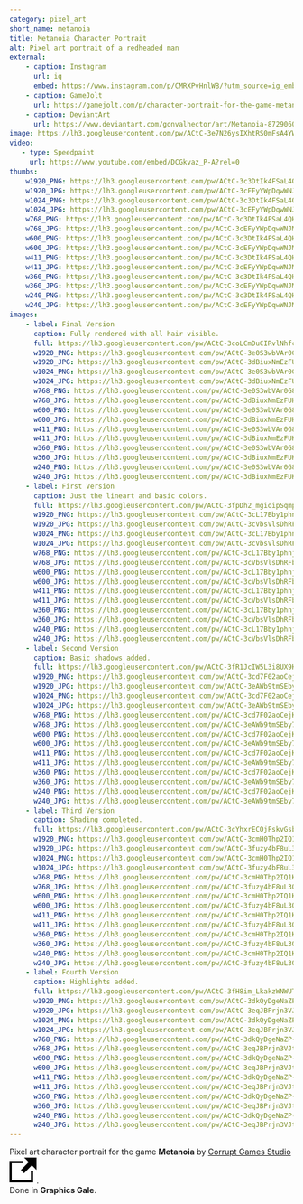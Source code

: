 ```yaml
---
category: pixel_art
short_name: metanoia
title: Metanoia Character Portrait
alt: Pixel art portrait of a redheaded man
external:
    - caption: Instagram
      url: ig
      embed: https://www.instagram.com/p/CMRXPvHnlWB/?utm_source=ig_embed&amp;utm_campaign=loading
    - caption: GameJolt
      url: https://gamejolt.com/p/character-portrait-for-the-game-metanoia-by-corrupt-games-studio-f64fhuex
    - caption: DeviantArt
      url: https://www.deviantart.com/gonvalhector/art/Metanoia-872906054
image: https://lh3.googleusercontent.com/pw/ACtC-3e7N26ysIXhtRS0mFsA4YWgK4jUNFrV9X8zDf6Lu6lrVs5UHOHKcRj3u_9UElfNrfgCpj6c2viDBplAE_scejS2o8qGJZOBu39IEhLmmgloIFq_I0mw4EUrAbNkTBk-1_6QP_7OwQoeZBlJRiAp8QPB=w1200-h630-no?authuser=0
video:
   - type: Speedpaint
     url: https://www.youtube.com/embed/DCGkvaz_P-A?rel=0
thumbs:
    w1920_PNG: https://lh3.googleusercontent.com/pw/ACtC-3c3DtIk4FSaL4QHxE6t7VjcJUYk6vEqEkt_bZpMkrsNXFxpbIXpTydmdn9N_soirMs4Pxj0_JHteoAKxOj793jxbt1RmHDV2gtTZcw7h_rLCHZ0YfKYPvGnKfzsc19NDlqwiZAeInlDHZjBXHKYMAXK=w355
    w1920_JPG: https://lh3.googleusercontent.com/pw/ACtC-3cEFyYWpDqwWNJMkCTZ_dI_2-O6EMiYNQZyUf4wRIe0S9DAtiv-O_03WemPfYH5ZEz_ixdcpOPsmv1ssaBZj5inYUb8sN5Hy72iERAv1J0cNo4FD-EP4vqsTBpYHTV5112YpeeniMPDK-x8Xd0aTtxm=w355
    w1024_PNG: https://lh3.googleusercontent.com/pw/ACtC-3c3DtIk4FSaL4QHxE6t7VjcJUYk6vEqEkt_bZpMkrsNXFxpbIXpTydmdn9N_soirMs4Pxj0_JHteoAKxOj793jxbt1RmHDV2gtTZcw7h_rLCHZ0YfKYPvGnKfzsc19NDlqwiZAeInlDHZjBXHKYMAXK=w284
    w1024_JPG: https://lh3.googleusercontent.com/pw/ACtC-3cEFyYWpDqwWNJMkCTZ_dI_2-O6EMiYNQZyUf4wRIe0S9DAtiv-O_03WemPfYH5ZEz_ixdcpOPsmv1ssaBZj5inYUb8sN5Hy72iERAv1J0cNo4FD-EP4vqsTBpYHTV5112YpeeniMPDK-x8Xd0aTtxm=w284
    w768_PNG: https://lh3.googleusercontent.com/pw/ACtC-3c3DtIk4FSaL4QHxE6t7VjcJUYk6vEqEkt_bZpMkrsNXFxpbIXpTydmdn9N_soirMs4Pxj0_JHteoAKxOj793jxbt1RmHDV2gtTZcw7h_rLCHZ0YfKYPvGnKfzsc19NDlqwiZAeInlDHZjBXHKYMAXK=w213
    w768_JPG: https://lh3.googleusercontent.com/pw/ACtC-3cEFyYWpDqwWNJMkCTZ_dI_2-O6EMiYNQZyUf4wRIe0S9DAtiv-O_03WemPfYH5ZEz_ixdcpOPsmv1ssaBZj5inYUb8sN5Hy72iERAv1J0cNo4FD-EP4vqsTBpYHTV5112YpeeniMPDK-x8Xd0aTtxm=w213
    w600_PNG: https://lh3.googleusercontent.com/pw/ACtC-3c3DtIk4FSaL4QHxE6t7VjcJUYk6vEqEkt_bZpMkrsNXFxpbIXpTydmdn9N_soirMs4Pxj0_JHteoAKxOj793jxbt1RmHDV2gtTZcw7h_rLCHZ0YfKYPvGnKfzsc19NDlqwiZAeInlDHZjBXHKYMAXK=w166
    w600_JPG: https://lh3.googleusercontent.com/pw/ACtC-3cEFyYWpDqwWNJMkCTZ_dI_2-O6EMiYNQZyUf4wRIe0S9DAtiv-O_03WemPfYH5ZEz_ixdcpOPsmv1ssaBZj5inYUb8sN5Hy72iERAv1J0cNo4FD-EP4vqsTBpYHTV5112YpeeniMPDK-x8Xd0aTtxm=w166
    w411_PNG: https://lh3.googleusercontent.com/pw/ACtC-3c3DtIk4FSaL4QHxE6t7VjcJUYk6vEqEkt_bZpMkrsNXFxpbIXpTydmdn9N_soirMs4Pxj0_JHteoAKxOj793jxbt1RmHDV2gtTZcw7h_rLCHZ0YfKYPvGnKfzsc19NDlqwiZAeInlDHZjBXHKYMAXK=w114
    w411_JPG: https://lh3.googleusercontent.com/pw/ACtC-3cEFyYWpDqwWNJMkCTZ_dI_2-O6EMiYNQZyUf4wRIe0S9DAtiv-O_03WemPfYH5ZEz_ixdcpOPsmv1ssaBZj5inYUb8sN5Hy72iERAv1J0cNo4FD-EP4vqsTBpYHTV5112YpeeniMPDK-x8Xd0aTtxm=w114
    w360_PNG: https://lh3.googleusercontent.com/pw/ACtC-3c3DtIk4FSaL4QHxE6t7VjcJUYk6vEqEkt_bZpMkrsNXFxpbIXpTydmdn9N_soirMs4Pxj0_JHteoAKxOj793jxbt1RmHDV2gtTZcw7h_rLCHZ0YfKYPvGnKfzsc19NDlqwiZAeInlDHZjBXHKYMAXK=w100
    w360_JPG: https://lh3.googleusercontent.com/pw/ACtC-3cEFyYWpDqwWNJMkCTZ_dI_2-O6EMiYNQZyUf4wRIe0S9DAtiv-O_03WemPfYH5ZEz_ixdcpOPsmv1ssaBZj5inYUb8sN5Hy72iERAv1J0cNo4FD-EP4vqsTBpYHTV5112YpeeniMPDK-x8Xd0aTtxm=w100
    w240_PNG: https://lh3.googleusercontent.com/pw/ACtC-3c3DtIk4FSaL4QHxE6t7VjcJUYk6vEqEkt_bZpMkrsNXFxpbIXpTydmdn9N_soirMs4Pxj0_JHteoAKxOj793jxbt1RmHDV2gtTZcw7h_rLCHZ0YfKYPvGnKfzsc19NDlqwiZAeInlDHZjBXHKYMAXK=w66
    w240_JPG: https://lh3.googleusercontent.com/pw/ACtC-3cEFyYWpDqwWNJMkCTZ_dI_2-O6EMiYNQZyUf4wRIe0S9DAtiv-O_03WemPfYH5ZEz_ixdcpOPsmv1ssaBZj5inYUb8sN5Hy72iERAv1J0cNo4FD-EP4vqsTBpYHTV5112YpeeniMPDK-x8Xd0aTtxm=w66
images:
    - label: Final Version
      caption: Fully rendered with all hair visible.
      full: https://lh3.googleusercontent.com/pw/ACtC-3coLCmDuCIRvlNhfcG0FJMo9BbstoM3V4QtVESSBZInMhICvrJWe3nO2uzAgzbgw_Rxp1epk7Ym78hu162vBxDxqrRCIZ6Oywx05LiBufmMEAwn4RBxX96HKdxFnM-vO_OvdI4A8VVWrNCoElAF8_Fq=w1080
      w1920_PNG: https://lh3.googleusercontent.com/pw/ACtC-3e0S3wbVAr0G8_PnnAdIXXvEP5qTiiNrbejBzs06nQbM281443Q_QQRjDsinc50RUIqdQmy9sfX1afIqj5xnGvXdPo8hiEANAsiLZTLUPy9VDtxugITUJbh-5o3ncS9KTKR9g4c3N2UGko0cKVdkVyG=w850
      w1920_JPG: https://lh3.googleusercontent.com/pw/ACtC-3dBiuxNmEzFUK34oCBp1yrGD28Yb35OlkoatqI0_7TwH3PnnFUtUQmavXtzhK3I7jj2phqI5nEiqtqGbitd-BKQq_vKlHp7Nj0lc5dxidyTCa6Uyj3xYItseQjlW-gED8Xdz47JGtEX3BYccl8RlW4A=w850
      w1024_PNG: https://lh3.googleusercontent.com/pw/ACtC-3e0S3wbVAr0G8_PnnAdIXXvEP5qTiiNrbejBzs06nQbM281443Q_QQRjDsinc50RUIqdQmy9sfX1afIqj5xnGvXdPo8hiEANAsiLZTLUPy9VDtxugITUJbh-5o3ncS9KTKR9g4c3N2UGko0cKVdkVyG=w711
      w1024_JPG: https://lh3.googleusercontent.com/pw/ACtC-3dBiuxNmEzFUK34oCBp1yrGD28Yb35OlkoatqI0_7TwH3PnnFUtUQmavXtzhK3I7jj2phqI5nEiqtqGbitd-BKQq_vKlHp7Nj0lc5dxidyTCa6Uyj3xYItseQjlW-gED8Xdz47JGtEX3BYccl8RlW4A=w711
      w768_PNG: https://lh3.googleusercontent.com/pw/ACtC-3e0S3wbVAr0G8_PnnAdIXXvEP5qTiiNrbejBzs06nQbM281443Q_QQRjDsinc50RUIqdQmy9sfX1afIqj5xnGvXdPo8hiEANAsiLZTLUPy9VDtxugITUJbh-5o3ncS9KTKR9g4c3N2UGko0cKVdkVyG=w533
      w768_JPG: https://lh3.googleusercontent.com/pw/ACtC-3dBiuxNmEzFUK34oCBp1yrGD28Yb35OlkoatqI0_7TwH3PnnFUtUQmavXtzhK3I7jj2phqI5nEiqtqGbitd-BKQq_vKlHp7Nj0lc5dxidyTCa6Uyj3xYItseQjlW-gED8Xdz47JGtEX3BYccl8RlW4A=w533
      w600_PNG: https://lh3.googleusercontent.com/pw/ACtC-3e0S3wbVAr0G8_PnnAdIXXvEP5qTiiNrbejBzs06nQbM281443Q_QQRjDsinc50RUIqdQmy9sfX1afIqj5xnGvXdPo8hiEANAsiLZTLUPy9VDtxugITUJbh-5o3ncS9KTKR9g4c3N2UGko0cKVdkVyG=w416
      w600_JPG: https://lh3.googleusercontent.com/pw/ACtC-3dBiuxNmEzFUK34oCBp1yrGD28Yb35OlkoatqI0_7TwH3PnnFUtUQmavXtzhK3I7jj2phqI5nEiqtqGbitd-BKQq_vKlHp7Nj0lc5dxidyTCa6Uyj3xYItseQjlW-gED8Xdz47JGtEX3BYccl8RlW4A=w416
      w411_PNG: https://lh3.googleusercontent.com/pw/ACtC-3e0S3wbVAr0G8_PnnAdIXXvEP5qTiiNrbejBzs06nQbM281443Q_QQRjDsinc50RUIqdQmy9sfX1afIqj5xnGvXdPo8hiEANAsiLZTLUPy9VDtxugITUJbh-5o3ncS9KTKR9g4c3N2UGko0cKVdkVyG=w285
      w411_JPG: https://lh3.googleusercontent.com/pw/ACtC-3dBiuxNmEzFUK34oCBp1yrGD28Yb35OlkoatqI0_7TwH3PnnFUtUQmavXtzhK3I7jj2phqI5nEiqtqGbitd-BKQq_vKlHp7Nj0lc5dxidyTCa6Uyj3xYItseQjlW-gED8Xdz47JGtEX3BYccl8RlW4A=w285
      w360_PNG: https://lh3.googleusercontent.com/pw/ACtC-3e0S3wbVAr0G8_PnnAdIXXvEP5qTiiNrbejBzs06nQbM281443Q_QQRjDsinc50RUIqdQmy9sfX1afIqj5xnGvXdPo8hiEANAsiLZTLUPy9VDtxugITUJbh-5o3ncS9KTKR9g4c3N2UGko0cKVdkVyG=w250
      w360_JPG: https://lh3.googleusercontent.com/pw/ACtC-3dBiuxNmEzFUK34oCBp1yrGD28Yb35OlkoatqI0_7TwH3PnnFUtUQmavXtzhK3I7jj2phqI5nEiqtqGbitd-BKQq_vKlHp7Nj0lc5dxidyTCa6Uyj3xYItseQjlW-gED8Xdz47JGtEX3BYccl8RlW4A=w250
      w240_PNG: https://lh3.googleusercontent.com/pw/ACtC-3e0S3wbVAr0G8_PnnAdIXXvEP5qTiiNrbejBzs06nQbM281443Q_QQRjDsinc50RUIqdQmy9sfX1afIqj5xnGvXdPo8hiEANAsiLZTLUPy9VDtxugITUJbh-5o3ncS9KTKR9g4c3N2UGko0cKVdkVyG=w166
      w240_JPG: https://lh3.googleusercontent.com/pw/ACtC-3dBiuxNmEzFUK34oCBp1yrGD28Yb35OlkoatqI0_7TwH3PnnFUtUQmavXtzhK3I7jj2phqI5nEiqtqGbitd-BKQq_vKlHp7Nj0lc5dxidyTCa6Uyj3xYItseQjlW-gED8Xdz47JGtEX3BYccl8RlW4A=w166
    - label: First Version
      caption: Just the lineart and basic colors.
      full: https://lh3.googleusercontent.com/pw/ACtC-3fpDh2_mgioipSqmp-X0NhLnHJ_oh4W8CseOQwwPsPOpkYhdSGuWh8l4uVIEW-4XFyWTdbQ8E80t_LJ7tcbNJzFClsjkpqqmN6MoLOAN9VBmXpa8GCRTuXiUp68pK_twqkBo-DNAtCy_Cw5JLHv6Lj7=w1080
      w1920_PNG: https://lh3.googleusercontent.com/pw/ACtC-3cL17Bby1phnjtRB66MtCzPg5D0-ty70cxv0cavorBpX1v4FHJXYI-x4BMiJkJ1vH9v4u-wcVLordhn7ecmdOYlqJCai7nI_CaQ4jSfxkd71xpZ2WX69ZkDVlC1rpY-Y5LcyI8u3G97Q1p4L-i1e8-v=w850
      w1920_JPG: https://lh3.googleusercontent.com/pw/ACtC-3cVbsVlsDhRFbDvRqhAEk9SUHiEPGL8d2pUnnjmY2fP1hyHt53kxLcL7fat6ImY6soWfHieUqXg6g7FmY_cMd3MNbZr1-ZbQ9baUu20eiZD2s6IKgkFfnsboLE9VYJ68SSjwTpZoY4EGXe07lGKJtav=w850
      w1024_PNG: https://lh3.googleusercontent.com/pw/ACtC-3cL17Bby1phnjtRB66MtCzPg5D0-ty70cxv0cavorBpX1v4FHJXYI-x4BMiJkJ1vH9v4u-wcVLordhn7ecmdOYlqJCai7nI_CaQ4jSfxkd71xpZ2WX69ZkDVlC1rpY-Y5LcyI8u3G97Q1p4L-i1e8-v=w711
      w1024_JPG: https://lh3.googleusercontent.com/pw/ACtC-3cVbsVlsDhRFbDvRqhAEk9SUHiEPGL8d2pUnnjmY2fP1hyHt53kxLcL7fat6ImY6soWfHieUqXg6g7FmY_cMd3MNbZr1-ZbQ9baUu20eiZD2s6IKgkFfnsboLE9VYJ68SSjwTpZoY4EGXe07lGKJtav=w711
      w768_PNG: https://lh3.googleusercontent.com/pw/ACtC-3cL17Bby1phnjtRB66MtCzPg5D0-ty70cxv0cavorBpX1v4FHJXYI-x4BMiJkJ1vH9v4u-wcVLordhn7ecmdOYlqJCai7nI_CaQ4jSfxkd71xpZ2WX69ZkDVlC1rpY-Y5LcyI8u3G97Q1p4L-i1e8-v=w533
      w768_JPG: https://lh3.googleusercontent.com/pw/ACtC-3cVbsVlsDhRFbDvRqhAEk9SUHiEPGL8d2pUnnjmY2fP1hyHt53kxLcL7fat6ImY6soWfHieUqXg6g7FmY_cMd3MNbZr1-ZbQ9baUu20eiZD2s6IKgkFfnsboLE9VYJ68SSjwTpZoY4EGXe07lGKJtav=w533
      w600_PNG: https://lh3.googleusercontent.com/pw/ACtC-3cL17Bby1phnjtRB66MtCzPg5D0-ty70cxv0cavorBpX1v4FHJXYI-x4BMiJkJ1vH9v4u-wcVLordhn7ecmdOYlqJCai7nI_CaQ4jSfxkd71xpZ2WX69ZkDVlC1rpY-Y5LcyI8u3G97Q1p4L-i1e8-v=w416
      w600_JPG: https://lh3.googleusercontent.com/pw/ACtC-3cVbsVlsDhRFbDvRqhAEk9SUHiEPGL8d2pUnnjmY2fP1hyHt53kxLcL7fat6ImY6soWfHieUqXg6g7FmY_cMd3MNbZr1-ZbQ9baUu20eiZD2s6IKgkFfnsboLE9VYJ68SSjwTpZoY4EGXe07lGKJtav=w416
      w411_PNG: https://lh3.googleusercontent.com/pw/ACtC-3cL17Bby1phnjtRB66MtCzPg5D0-ty70cxv0cavorBpX1v4FHJXYI-x4BMiJkJ1vH9v4u-wcVLordhn7ecmdOYlqJCai7nI_CaQ4jSfxkd71xpZ2WX69ZkDVlC1rpY-Y5LcyI8u3G97Q1p4L-i1e8-v=w285
      w411_JPG: https://lh3.googleusercontent.com/pw/ACtC-3cVbsVlsDhRFbDvRqhAEk9SUHiEPGL8d2pUnnjmY2fP1hyHt53kxLcL7fat6ImY6soWfHieUqXg6g7FmY_cMd3MNbZr1-ZbQ9baUu20eiZD2s6IKgkFfnsboLE9VYJ68SSjwTpZoY4EGXe07lGKJtav=w285
      w360_PNG: https://lh3.googleusercontent.com/pw/ACtC-3cL17Bby1phnjtRB66MtCzPg5D0-ty70cxv0cavorBpX1v4FHJXYI-x4BMiJkJ1vH9v4u-wcVLordhn7ecmdOYlqJCai7nI_CaQ4jSfxkd71xpZ2WX69ZkDVlC1rpY-Y5LcyI8u3G97Q1p4L-i1e8-v=w250
      w360_JPG: https://lh3.googleusercontent.com/pw/ACtC-3cVbsVlsDhRFbDvRqhAEk9SUHiEPGL8d2pUnnjmY2fP1hyHt53kxLcL7fat6ImY6soWfHieUqXg6g7FmY_cMd3MNbZr1-ZbQ9baUu20eiZD2s6IKgkFfnsboLE9VYJ68SSjwTpZoY4EGXe07lGKJtav=w250
      w240_PNG: https://lh3.googleusercontent.com/pw/ACtC-3cL17Bby1phnjtRB66MtCzPg5D0-ty70cxv0cavorBpX1v4FHJXYI-x4BMiJkJ1vH9v4u-wcVLordhn7ecmdOYlqJCai7nI_CaQ4jSfxkd71xpZ2WX69ZkDVlC1rpY-Y5LcyI8u3G97Q1p4L-i1e8-v=w166
      w240_JPG: https://lh3.googleusercontent.com/pw/ACtC-3cVbsVlsDhRFbDvRqhAEk9SUHiEPGL8d2pUnnjmY2fP1hyHt53kxLcL7fat6ImY6soWfHieUqXg6g7FmY_cMd3MNbZr1-ZbQ9baUu20eiZD2s6IKgkFfnsboLE9VYJ68SSjwTpZoY4EGXe07lGKJtav=w166
    - label: Second Version
      caption: Basic shadows added.
      full: https://lh3.googleusercontent.com/pw/ACtC-3fR1JcIW5L3i8UX9K0ch3FTcyahqHoAEKdKggJ7E5CBqHmlGO5A3u3eQcwUNbcFM5_LQK7pC2E6MpJ-gLVKWqYtp7LgMTMO31ufm2RwWrcz9zkXViFKf5YyeqBXOxbgNKxExbSVWJSMz_90-siKDGyb=w1080
      w1920_PNG: https://lh3.googleusercontent.com/pw/ACtC-3cd7F02aoCejKVuupzWHXN5-iUzukwA7_wiyZSJeAwqIH9QnqWUAsJVehx3gR6ASoNRpHkZ4UgqCHfi234teDhLKKX2fBwFP-0V0FBRsPlAUt1oMh_L9QxtP7kSp0mp9B7AZe4Xevto3tDBhCGV0Bb1=w850
      w1920_JPG: https://lh3.googleusercontent.com/pw/ACtC-3eAWb9tmSEby7cTBVJTJvH7GunI5MzdA_R9RQPlTmEuSGMFiQZR6eVSkDMNBNwGTnXxV_j4axXM05MIeHH2_OzaSxubLUor0OjVJzKosFSwsIho78B80LXtBE7tmFQM67Lhs_1sD6Wksin2o0tapNrb=w850
      w1024_PNG: https://lh3.googleusercontent.com/pw/ACtC-3cd7F02aoCejKVuupzWHXN5-iUzukwA7_wiyZSJeAwqIH9QnqWUAsJVehx3gR6ASoNRpHkZ4UgqCHfi234teDhLKKX2fBwFP-0V0FBRsPlAUt1oMh_L9QxtP7kSp0mp9B7AZe4Xevto3tDBhCGV0Bb1=w711
      w1024_JPG: https://lh3.googleusercontent.com/pw/ACtC-3eAWb9tmSEby7cTBVJTJvH7GunI5MzdA_R9RQPlTmEuSGMFiQZR6eVSkDMNBNwGTnXxV_j4axXM05MIeHH2_OzaSxubLUor0OjVJzKosFSwsIho78B80LXtBE7tmFQM67Lhs_1sD6Wksin2o0tapNrb=w711
      w768_PNG: https://lh3.googleusercontent.com/pw/ACtC-3cd7F02aoCejKVuupzWHXN5-iUzukwA7_wiyZSJeAwqIH9QnqWUAsJVehx3gR6ASoNRpHkZ4UgqCHfi234teDhLKKX2fBwFP-0V0FBRsPlAUt1oMh_L9QxtP7kSp0mp9B7AZe4Xevto3tDBhCGV0Bb1=w533
      w768_JPG: https://lh3.googleusercontent.com/pw/ACtC-3eAWb9tmSEby7cTBVJTJvH7GunI5MzdA_R9RQPlTmEuSGMFiQZR6eVSkDMNBNwGTnXxV_j4axXM05MIeHH2_OzaSxubLUor0OjVJzKosFSwsIho78B80LXtBE7tmFQM67Lhs_1sD6Wksin2o0tapNrb=w533
      w600_PNG: https://lh3.googleusercontent.com/pw/ACtC-3cd7F02aoCejKVuupzWHXN5-iUzukwA7_wiyZSJeAwqIH9QnqWUAsJVehx3gR6ASoNRpHkZ4UgqCHfi234teDhLKKX2fBwFP-0V0FBRsPlAUt1oMh_L9QxtP7kSp0mp9B7AZe4Xevto3tDBhCGV0Bb1=w416
      w600_JPG: https://lh3.googleusercontent.com/pw/ACtC-3eAWb9tmSEby7cTBVJTJvH7GunI5MzdA_R9RQPlTmEuSGMFiQZR6eVSkDMNBNwGTnXxV_j4axXM05MIeHH2_OzaSxubLUor0OjVJzKosFSwsIho78B80LXtBE7tmFQM67Lhs_1sD6Wksin2o0tapNrb=w416
      w411_PNG: https://lh3.googleusercontent.com/pw/ACtC-3cd7F02aoCejKVuupzWHXN5-iUzukwA7_wiyZSJeAwqIH9QnqWUAsJVehx3gR6ASoNRpHkZ4UgqCHfi234teDhLKKX2fBwFP-0V0FBRsPlAUt1oMh_L9QxtP7kSp0mp9B7AZe4Xevto3tDBhCGV0Bb1=w285
      w411_JPG: https://lh3.googleusercontent.com/pw/ACtC-3eAWb9tmSEby7cTBVJTJvH7GunI5MzdA_R9RQPlTmEuSGMFiQZR6eVSkDMNBNwGTnXxV_j4axXM05MIeHH2_OzaSxubLUor0OjVJzKosFSwsIho78B80LXtBE7tmFQM67Lhs_1sD6Wksin2o0tapNrb=w285
      w360_PNG: https://lh3.googleusercontent.com/pw/ACtC-3cd7F02aoCejKVuupzWHXN5-iUzukwA7_wiyZSJeAwqIH9QnqWUAsJVehx3gR6ASoNRpHkZ4UgqCHfi234teDhLKKX2fBwFP-0V0FBRsPlAUt1oMh_L9QxtP7kSp0mp9B7AZe4Xevto3tDBhCGV0Bb1=w250
      w360_JPG: https://lh3.googleusercontent.com/pw/ACtC-3eAWb9tmSEby7cTBVJTJvH7GunI5MzdA_R9RQPlTmEuSGMFiQZR6eVSkDMNBNwGTnXxV_j4axXM05MIeHH2_OzaSxubLUor0OjVJzKosFSwsIho78B80LXtBE7tmFQM67Lhs_1sD6Wksin2o0tapNrb=w250
      w240_PNG: https://lh3.googleusercontent.com/pw/ACtC-3cd7F02aoCejKVuupzWHXN5-iUzukwA7_wiyZSJeAwqIH9QnqWUAsJVehx3gR6ASoNRpHkZ4UgqCHfi234teDhLKKX2fBwFP-0V0FBRsPlAUt1oMh_L9QxtP7kSp0mp9B7AZe4Xevto3tDBhCGV0Bb1=w166
      w240_JPG: https://lh3.googleusercontent.com/pw/ACtC-3eAWb9tmSEby7cTBVJTJvH7GunI5MzdA_R9RQPlTmEuSGMFiQZR6eVSkDMNBNwGTnXxV_j4axXM05MIeHH2_OzaSxubLUor0OjVJzKosFSwsIho78B80LXtBE7tmFQM67Lhs_1sD6Wksin2o0tapNrb=w166
    - label: Third Version
      caption: Shading completed.
      full: https://lh3.googleusercontent.com/pw/ACtC-3cYhxrECOjFskvGsbvKz6zA_CYdABESvu-S-DXacJ85fTi4XpXJ1MxeFIeYS3taNhJNXNDBzDeVN2UZTOmZnkXRgTi8afFhViutQUXX39l95J8VY2gkQcnZ7HsK-tlOVzExvMoXreh788yLj3lszgCU=w1080
      w1920_PNG: https://lh3.googleusercontent.com/pw/ACtC-3cmH0Thp2IQ1KPdBm1HCJhx2yo-Z0rRrUoWwTB1pkbn7orhmaDNRkbfu-tO-tepzzc_spfW0CS1tXX868HYITVWgyetPPAsiPeekHQBWwcOfgPZTYO4vF6KNv_LoyBQ4E0P6HyjDQeY3vxuqgFK4NFB=w850
      w1920_JPG: https://lh3.googleusercontent.com/pw/ACtC-3fuzy4bF8uL3OIwuEZ2WkTmFi2tIa5tX0LvdOvA2VUz7tAzMDUKnzG1L2k3rbXz8YauHLnfaJoIZBymHDYacyKbQVmvk68mReclYx4nBNNBLOM2PVQ0WlTxidZUFlf8A5orjFqztlXpLQZJj4hmVIoX=w850
      w1024_PNG: https://lh3.googleusercontent.com/pw/ACtC-3cmH0Thp2IQ1KPdBm1HCJhx2yo-Z0rRrUoWwTB1pkbn7orhmaDNRkbfu-tO-tepzzc_spfW0CS1tXX868HYITVWgyetPPAsiPeekHQBWwcOfgPZTYO4vF6KNv_LoyBQ4E0P6HyjDQeY3vxuqgFK4NFB=w711
      w1024_JPG: https://lh3.googleusercontent.com/pw/ACtC-3fuzy4bF8uL3OIwuEZ2WkTmFi2tIa5tX0LvdOvA2VUz7tAzMDUKnzG1L2k3rbXz8YauHLnfaJoIZBymHDYacyKbQVmvk68mReclYx4nBNNBLOM2PVQ0WlTxidZUFlf8A5orjFqztlXpLQZJj4hmVIoX=w711
      w768_PNG: https://lh3.googleusercontent.com/pw/ACtC-3cmH0Thp2IQ1KPdBm1HCJhx2yo-Z0rRrUoWwTB1pkbn7orhmaDNRkbfu-tO-tepzzc_spfW0CS1tXX868HYITVWgyetPPAsiPeekHQBWwcOfgPZTYO4vF6KNv_LoyBQ4E0P6HyjDQeY3vxuqgFK4NFB=w533
      w768_JPG: https://lh3.googleusercontent.com/pw/ACtC-3fuzy4bF8uL3OIwuEZ2WkTmFi2tIa5tX0LvdOvA2VUz7tAzMDUKnzG1L2k3rbXz8YauHLnfaJoIZBymHDYacyKbQVmvk68mReclYx4nBNNBLOM2PVQ0WlTxidZUFlf8A5orjFqztlXpLQZJj4hmVIoX=w533
      w600_PNG: https://lh3.googleusercontent.com/pw/ACtC-3cmH0Thp2IQ1KPdBm1HCJhx2yo-Z0rRrUoWwTB1pkbn7orhmaDNRkbfu-tO-tepzzc_spfW0CS1tXX868HYITVWgyetPPAsiPeekHQBWwcOfgPZTYO4vF6KNv_LoyBQ4E0P6HyjDQeY3vxuqgFK4NFB=w416
      w600_JPG: https://lh3.googleusercontent.com/pw/ACtC-3fuzy4bF8uL3OIwuEZ2WkTmFi2tIa5tX0LvdOvA2VUz7tAzMDUKnzG1L2k3rbXz8YauHLnfaJoIZBymHDYacyKbQVmvk68mReclYx4nBNNBLOM2PVQ0WlTxidZUFlf8A5orjFqztlXpLQZJj4hmVIoX=w416
      w411_PNG: https://lh3.googleusercontent.com/pw/ACtC-3cmH0Thp2IQ1KPdBm1HCJhx2yo-Z0rRrUoWwTB1pkbn7orhmaDNRkbfu-tO-tepzzc_spfW0CS1tXX868HYITVWgyetPPAsiPeekHQBWwcOfgPZTYO4vF6KNv_LoyBQ4E0P6HyjDQeY3vxuqgFK4NFB=w285
      w411_JPG: https://lh3.googleusercontent.com/pw/ACtC-3fuzy4bF8uL3OIwuEZ2WkTmFi2tIa5tX0LvdOvA2VUz7tAzMDUKnzG1L2k3rbXz8YauHLnfaJoIZBymHDYacyKbQVmvk68mReclYx4nBNNBLOM2PVQ0WlTxidZUFlf8A5orjFqztlXpLQZJj4hmVIoX=w285
      w360_PNG: https://lh3.googleusercontent.com/pw/ACtC-3cmH0Thp2IQ1KPdBm1HCJhx2yo-Z0rRrUoWwTB1pkbn7orhmaDNRkbfu-tO-tepzzc_spfW0CS1tXX868HYITVWgyetPPAsiPeekHQBWwcOfgPZTYO4vF6KNv_LoyBQ4E0P6HyjDQeY3vxuqgFK4NFB=w250
      w360_JPG: https://lh3.googleusercontent.com/pw/ACtC-3fuzy4bF8uL3OIwuEZ2WkTmFi2tIa5tX0LvdOvA2VUz7tAzMDUKnzG1L2k3rbXz8YauHLnfaJoIZBymHDYacyKbQVmvk68mReclYx4nBNNBLOM2PVQ0WlTxidZUFlf8A5orjFqztlXpLQZJj4hmVIoX=w250
      w240_PNG: https://lh3.googleusercontent.com/pw/ACtC-3cmH0Thp2IQ1KPdBm1HCJhx2yo-Z0rRrUoWwTB1pkbn7orhmaDNRkbfu-tO-tepzzc_spfW0CS1tXX868HYITVWgyetPPAsiPeekHQBWwcOfgPZTYO4vF6KNv_LoyBQ4E0P6HyjDQeY3vxuqgFK4NFB=w166
      w240_JPG: https://lh3.googleusercontent.com/pw/ACtC-3fuzy4bF8uL3OIwuEZ2WkTmFi2tIa5tX0LvdOvA2VUz7tAzMDUKnzG1L2k3rbXz8YauHLnfaJoIZBymHDYacyKbQVmvk68mReclYx4nBNNBLOM2PVQ0WlTxidZUFlf8A5orjFqztlXpLQZJj4hmVIoX=w166
    - label: Fourth Version
      caption: Highlights added.
      full: https://lh3.googleusercontent.com/pw/ACtC-3fH8im_LkakzWNWUTvTGbPHO0IwViOYs9NuaW8uiUdFXK7HgLh-aaap-o2XQoF2GYHV-StL9NrapiT0xlg4gAVo3O_t_8tUX54LiRr1Zs6dpZD5hQAOhekWT-LhUHUK3trPb53e06cp6aBMGaigz27A=w1080
      w1920_PNG: https://lh3.googleusercontent.com/pw/ACtC-3dkQyDgeNaZP-Y60sLpypshEeFFn8NL29BrDSAu8V88ayusZlaaiTNaA_H7YPG4GG3bceuc0RG5ZF99UMxIh4J0zd7PfM7okS52oSbWZnLyE0OKBu3gCODzBHf4wr6-Ey_uDVaYLbqBBJ5kl89vhfjI=w850
      w1920_JPG: https://lh3.googleusercontent.com/pw/ACtC-3eqJBPrjn3VJtcJ07aX4UTDaubfJpsa4I8scnIVnwKTckGxXmJM3wLU2y1998Xalmoe92sZWd1ITUcQn7NMQGC-vjE-Z1K8CaM9ZsoDcBGZ4kFvGiISWyMPLC1xtbsCeRiUwy8B9mOot8tUylI-EpLI=w850
      w1024_PNG: https://lh3.googleusercontent.com/pw/ACtC-3dkQyDgeNaZP-Y60sLpypshEeFFn8NL29BrDSAu8V88ayusZlaaiTNaA_H7YPG4GG3bceuc0RG5ZF99UMxIh4J0zd7PfM7okS52oSbWZnLyE0OKBu3gCODzBHf4wr6-Ey_uDVaYLbqBBJ5kl89vhfjI=w711
      w1024_JPG: https://lh3.googleusercontent.com/pw/ACtC-3eqJBPrjn3VJtcJ07aX4UTDaubfJpsa4I8scnIVnwKTckGxXmJM3wLU2y1998Xalmoe92sZWd1ITUcQn7NMQGC-vjE-Z1K8CaM9ZsoDcBGZ4kFvGiISWyMPLC1xtbsCeRiUwy8B9mOot8tUylI-EpLI=w711
      w768_PNG: https://lh3.googleusercontent.com/pw/ACtC-3dkQyDgeNaZP-Y60sLpypshEeFFn8NL29BrDSAu8V88ayusZlaaiTNaA_H7YPG4GG3bceuc0RG5ZF99UMxIh4J0zd7PfM7okS52oSbWZnLyE0OKBu3gCODzBHf4wr6-Ey_uDVaYLbqBBJ5kl89vhfjI=w533
      w768_JPG: https://lh3.googleusercontent.com/pw/ACtC-3eqJBPrjn3VJtcJ07aX4UTDaubfJpsa4I8scnIVnwKTckGxXmJM3wLU2y1998Xalmoe92sZWd1ITUcQn7NMQGC-vjE-Z1K8CaM9ZsoDcBGZ4kFvGiISWyMPLC1xtbsCeRiUwy8B9mOot8tUylI-EpLI=w533
      w600_PNG: https://lh3.googleusercontent.com/pw/ACtC-3dkQyDgeNaZP-Y60sLpypshEeFFn8NL29BrDSAu8V88ayusZlaaiTNaA_H7YPG4GG3bceuc0RG5ZF99UMxIh4J0zd7PfM7okS52oSbWZnLyE0OKBu3gCODzBHf4wr6-Ey_uDVaYLbqBBJ5kl89vhfjI=w416
      w600_JPG: https://lh3.googleusercontent.com/pw/ACtC-3eqJBPrjn3VJtcJ07aX4UTDaubfJpsa4I8scnIVnwKTckGxXmJM3wLU2y1998Xalmoe92sZWd1ITUcQn7NMQGC-vjE-Z1K8CaM9ZsoDcBGZ4kFvGiISWyMPLC1xtbsCeRiUwy8B9mOot8tUylI-EpLI=w416
      w411_PNG: https://lh3.googleusercontent.com/pw/ACtC-3dkQyDgeNaZP-Y60sLpypshEeFFn8NL29BrDSAu8V88ayusZlaaiTNaA_H7YPG4GG3bceuc0RG5ZF99UMxIh4J0zd7PfM7okS52oSbWZnLyE0OKBu3gCODzBHf4wr6-Ey_uDVaYLbqBBJ5kl89vhfjI=w285
      w411_JPG: https://lh3.googleusercontent.com/pw/ACtC-3eqJBPrjn3VJtcJ07aX4UTDaubfJpsa4I8scnIVnwKTckGxXmJM3wLU2y1998Xalmoe92sZWd1ITUcQn7NMQGC-vjE-Z1K8CaM9ZsoDcBGZ4kFvGiISWyMPLC1xtbsCeRiUwy8B9mOot8tUylI-EpLI=w285
      w360_PNG: https://lh3.googleusercontent.com/pw/ACtC-3dkQyDgeNaZP-Y60sLpypshEeFFn8NL29BrDSAu8V88ayusZlaaiTNaA_H7YPG4GG3bceuc0RG5ZF99UMxIh4J0zd7PfM7okS52oSbWZnLyE0OKBu3gCODzBHf4wr6-Ey_uDVaYLbqBBJ5kl89vhfjI=w250
      w360_JPG: https://lh3.googleusercontent.com/pw/ACtC-3eqJBPrjn3VJtcJ07aX4UTDaubfJpsa4I8scnIVnwKTckGxXmJM3wLU2y1998Xalmoe92sZWd1ITUcQn7NMQGC-vjE-Z1K8CaM9ZsoDcBGZ4kFvGiISWyMPLC1xtbsCeRiUwy8B9mOot8tUylI-EpLI=w250
      w240_PNG: https://lh3.googleusercontent.com/pw/ACtC-3dkQyDgeNaZP-Y60sLpypshEeFFn8NL29BrDSAu8V88ayusZlaaiTNaA_H7YPG4GG3bceuc0RG5ZF99UMxIh4J0zd7PfM7okS52oSbWZnLyE0OKBu3gCODzBHf4wr6-Ey_uDVaYLbqBBJ5kl89vhfjI=w166
      w240_JPG: https://lh3.googleusercontent.com/pw/ACtC-3eqJBPrjn3VJtcJ07aX4UTDaubfJpsa4I8scnIVnwKTckGxXmJM3wLU2y1998Xalmoe92sZWd1ITUcQn7NMQGC-vjE-Z1K8CaM9ZsoDcBGZ4kFvGiISWyMPLC1xtbsCeRiUwy8B9mOot8tUylI-EpLI=w166
---
```


Pixel art character portrait for the game **Metanoia** by [Corrupt Games Studio <img src="/assets/images/icons/external.svg" alt="External Link" class="external-icon">](https://www.instagram.com/korruptgames/).   
Done in **Graphics Gale**.
